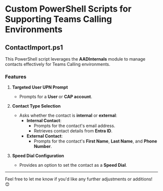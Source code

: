 # Custom PowerShell Scripts for Supporting Teams Calling Environments

## ContactImport.ps1
This PowerShell script leverages the **AADInternals** module to manage contacts effectively for Teams Calling environments.

### Features
1. **Targeted User UPN Prompt**
   - Prompts for a **User** or **CAP account**.

2. **Contact Type Selection**
   - Asks whether the contact is **internal** or **external**:
     - **Internal Contact**:
       - Prompts for the contact's email address.
       - Retrieves contact details from **Entra ID**.
     - **External Contact**:
       - Prompts for the contact's **First Name**, **Last Name**, and **Phone Number**.

3. **Speed Dial Configuration**
   - Provides an option to set the contact as a **Speed Dial**.

---

Feel free to let me know if you'd like any further adjustments or additions! 😊
